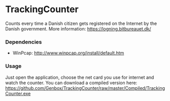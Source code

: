 # TrackingCounter
Counts every time a Danish citizen gets registered on the Internet by the Danish government.
More information: https://logning.bitbureauet.dk/

### Dependencies

* WinPcap: http://www.winpcap.org/install/default.htm

### Usage

Just open the application, choose the net card you use for internet and watch the counter.
You can download a compiled version here: https://github.com/Genbox/TrackingCounter/raw/master/Compiled/TrackingCounter.exe